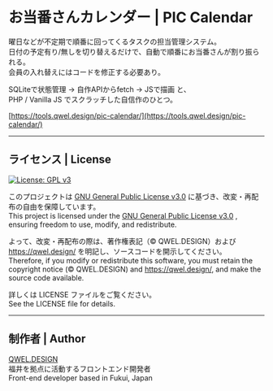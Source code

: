 # お当番さんカレンダー | PIC Calendar
  
曜日などが不定期で順番に回ってくるタスクの担当管理システム。  
日付の予定有り/無しを切り替えるだけで、自動で順番にお当番さんが割り振られる。  
会員の入れ替えにはコードを修正する必要あり。   

SQLiteで状態管理 → 自作APIからfetch → JSで描画 と、  
PHP / Vanilla JS でスクラッチした自信作のひとつ。

[https://tools.qwel.design/pic-calendar/](https://tools.qwel.design/pic-calendar/)

---

## ライセンス | License

[![License: GPL v3](https://img.shields.io/badge/License-GPLv3-blue.svg)](https://www.gnu.org/licenses/gpl-3.0.html)  

このプロジェクトは [GNU General Public License v3.0](https://www.gnu.org/licenses/gpl-3.0.html) に基づき、改変・再配布の自由を保障しています。  
This project is licensed under the [GNU General Public License v3.0](https://www.gnu.org/licenses/gpl-3.0.html) , ensuring freedom to use, modify, and redistribute.  

よって、改変・再配布の際は、著作権表記（© QWEL.DESIGN）および https://qwel.design/ を明記し、ソースコードを開示してください。  
Therefore, if you modify or redistribute this software, you must retain the copyright notice (© QWEL.DESIGN) and https://qwel.design/, and make the source code available.  

詳しくは LICENSE ファイルをご覧ください。  
See the LICENSE file for details.  

---

## 制作者 | Author

[QWEL.DESIGN](https://qwel.design)  
福井を拠点に活動するフロントエンド開発者  
Front-end developer based in Fukui, Japan  
